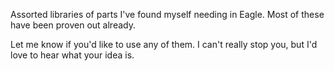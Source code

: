 Assorted libraries of parts I've found myself needing in Eagle. Most of these have been proven out already.

Let me know if you'd like to use any of them. I can't really stop you, but I'd love to hear what your idea is.
